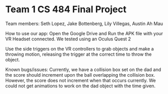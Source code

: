 # Team 1 CS 484 Final Project
Team members: Seth Lopez, Jake Bottenberg, Lily Villegas, Austin Ah Mau

How to use our app:
Open the Google Drive and Run the APK file with your VR Headset connected. We tested using an Oculus Quest 2

Use the side triggers on the VR controllers to grab objects and make a throwing motion, releasing the trigger at the correct time to throw the object.

Known bugs/issues:
Currently, we have a collision box set on the dad and the score should increment upon the ball overlapping the collision box.
However, the score does not increment when that occurs currently.
We could not get animations to work on the dad object with the time given.
